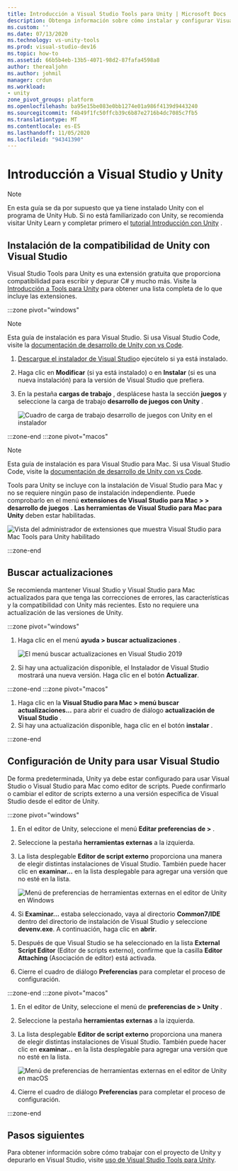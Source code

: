 ```yaml
---
title: Introducción a Visual Studio Tools para Unity | Microsoft Docs
description: Obtenga información sobre cómo instalar y configurar Visual Studio para el desarrollo de Unity.
ms.custom: ''
ms.date: 07/13/2020
ms.technology: vs-unity-tools
ms.prod: visual-studio-dev16
ms.topic: how-to
ms.assetid: 66b5b4eb-13b5-4071-98d2-87fafa4598a8
author: therealjohn
ms.author: johmil
manager: crdun
ms.workload:
- unity
zone_pivot_groups: platform
ms.openlocfilehash: ba95e15be083e0bb1274e01a986f4139d9443240
ms.sourcegitcommit: f4b49f1fc50ffcb39c6b87e2716b4dc7085c7fb5
ms.translationtype: MT
ms.contentlocale: es-ES
ms.lasthandoff: 11/05/2020
ms.locfileid: "94341390"
---
```

# <a name="get-started-with-visual-studio-and-unity"></a>Introducción a Visual Studio y Unity

> [!NOTE]
> En esta guía se da por supuesto que ya tiene instalado Unity con el programa de Unity Hub. Si no está familiarizado con Unity, se recomienda visitar Unity Learn y completar primero el [tutorial Introducción con Unity](https://learn.unity.com/course/getting-started-with-unity) .

## <a name="install-unity-support-for-visual-studio"></a>Instalación de la compatibilidad de Unity con Visual Studio

Visual Studio Tools para Unity es una extensión gratuita que proporciona compatibilidad para escribir y depurar C# y mucho más. Visite la [Introducción a Tools para Unity](./visual-studio-tools-for-unity.md) para obtener una lista completa de lo que incluye las extensiones.

:::zone pivot="windows"

> [!NOTE]
> Esta guía de instalación es para Visual Studio. Si usa Visual Studio Code, visite la [documentación de desarrollo de Unity con vs Code](https://code.visualstudio.com/docs/other/unity).

1. [Descargue el instalador de Visual Studio](/docs/install/install-visual-studio.md)o ejecútelo si ya está instalado.
2. Haga clic en **Modificar** (si ya está instalado) o en **Instalar** (si es una nueva instalación) para la versión de Visual Studio que prefiera.
3. En la pestaña **cargas de trabajo** , desplácese hasta la sección **juegos** y seleccione la carga de trabajo **desarrollo de juegos con Unity** .

    ![Cuadro de carga de trabajo desarrollo de juegos con Unity en el instalador](../media/vs/unity-workload.png)

:::zone-end
:::zone pivot="macos"

> [!NOTE]
> Esta guía de instalación es para Visual Studio para Mac. Si usa Visual Studio Code, visite la [documentación de desarrollo de Unity con vs Code](https://code.visualstudio.com/docs/other/unity).

Tools para Unity se incluye con la instalación de Visual Studio para Mac y no se requiere ningún paso de instalación independiente. Puede comprobarlo en el menú **extensiones de Visual Studio para Mac > > desarrollo de juegos** . **Las herramientas de Visual Studio para Mac para Unity** deben estar habilitadas.

![Vista del administrador de extensiones que muestra Visual Studio para Mac Tools para Unity habilitado](../media/vsm/unity-workload.png)

:::zone-end

## <a name="check-for-updates"></a>Buscar actualizaciones

Se recomienda mantener Visual Studio y Visual Studio para Mac actualizados para que tenga las correcciones de errores, las características y la compatibilidad con Unity más recientes. Esto no requiere una actualización de las versiones de Unity.

:::zone pivot="windows"

1. Haga clic en el menú **ayuda > buscar actualizaciones** .

    ![El menú buscar actualizaciones en Visual Studio 2019](../media/vs/check-for-updates.png)

2. Si hay una actualización disponible, el Instalador de Visual Studio mostrará una nueva versión. Haga clic en el botón **Actualizar**.

:::zone-end
:::zone pivot="macos"

1. Haga clic en la **Visual Studio para Mac > menú buscar actualizaciones...** para abrir el cuadro de diálogo **actualización de Visual Studio** .
2. Si hay una actualización disponible, haga clic en el botón **instalar** .

:::zone-end

## <a name="configure-unity-to-use-visual-studio"></a>Configuración de Unity para usar Visual Studio

De forma predeterminada, Unity ya debe estar configurado para usar Visual Studio o Visual Studio para Mac como editor de scripts. Puede confirmarlo o cambiar el editor de scripts externo a una versión específica de Visual Studio desde el editor de Unity.

:::zone pivot="windows"

1. En el editor de Unity, seleccione el menú **Editar preferencias de >** .
2. Seleccione la pestaña **herramientas externas** a la izquierda.
3. La lista desplegable **Editor de script externo** proporciona una manera de elegir distintas instalaciones de Visual Studio. También puede hacer clic en **examinar...** en la lista desplegable para agregar una versión que no esté en la lista.

    ![Menú de preferencias de herramientas externas en el editor de Unity en Windows](../media/vs/preferences-external-tools.png)

4. Si **Examinar...** estaba seleccionado, vaya al directorio **Common7/IDE** dentro del directorio de instalación de Visual Studio y seleccione **devenv.exe**. A continuación, haga clic en **abrir**.
5. Después de que Visual Studio se ha seleccionado en la lista **External Script Editor** (Editor de scripts externo), confirme que la casilla **Editor Attaching** (Asociación de editor) está activada.
6. Cierre el cuadro de diálogo **Preferencias** para completar el proceso de configuración.

:::zone-end
:::zone pivot="macos"

1. En el editor de Unity, seleccione el menú de **preferencias de > Unity** .
2. Seleccione la pestaña **herramientas externas** a la izquierda.
3. La lista desplegable **Editor de script externo** proporciona una manera de elegir distintas instalaciones de Visual Studio. También puede hacer clic en **examinar...** en la lista desplegable para agregar una versión que no esté en la lista.

    ![Menú de preferencias de herramientas externas en el editor de Unity en macOS](../media/vsm/preferences-external-tools.png)

4. Cierre el cuadro de diálogo **Preferencias** para completar el proceso de configuración.

:::zone-end

## <a name="next-steps"></a>Pasos siguientes

 Para obtener información sobre cómo trabajar con el proyecto de Unity y depurarlo en Visual Studio, visite [uso de Visual Studio Tools para Unity](using-visual-studio-tools-for-unity.md).
